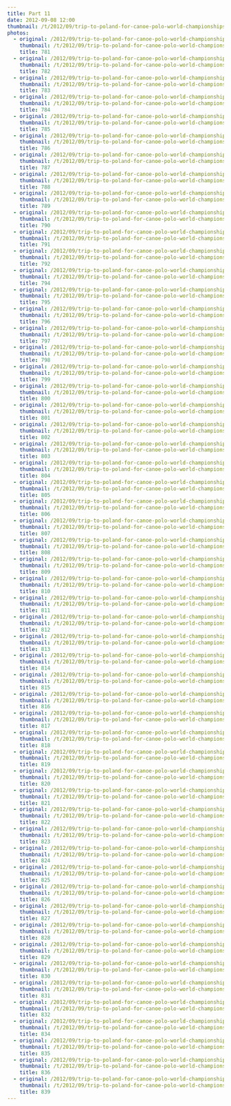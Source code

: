 ```yaml
---
title: Part 11
date: 2012-09-08 12:00
thumbnail: /t/2012/09/trip-to-poland-for-canoe-polo-world-championships/world-championships/Random-photos-of-players-and-spectators/part-11/781.jpg
photos:
  - original: /2012/09/trip-to-poland-for-canoe-polo-world-championships/world-championships/Random-photos-of-players-and-spectators/part-11/781.jpg
    thumbnail: /t/2012/09/trip-to-poland-for-canoe-polo-world-championships/world-championships/Random-photos-of-players-and-spectators/part-11/781.jpg
    title: 781
  - original: /2012/09/trip-to-poland-for-canoe-polo-world-championships/world-championships/Random-photos-of-players-and-spectators/part-11/782.jpg
    thumbnail: /t/2012/09/trip-to-poland-for-canoe-polo-world-championships/world-championships/Random-photos-of-players-and-spectators/part-11/782.jpg
    title: 782
  - original: /2012/09/trip-to-poland-for-canoe-polo-world-championships/world-championships/Random-photos-of-players-and-spectators/part-11/783.jpg
    thumbnail: /t/2012/09/trip-to-poland-for-canoe-polo-world-championships/world-championships/Random-photos-of-players-and-spectators/part-11/783.jpg
    title: 783
  - original: /2012/09/trip-to-poland-for-canoe-polo-world-championships/world-championships/Random-photos-of-players-and-spectators/part-11/784.jpg
    thumbnail: /t/2012/09/trip-to-poland-for-canoe-polo-world-championships/world-championships/Random-photos-of-players-and-spectators/part-11/784.jpg
    title: 784
  - original: /2012/09/trip-to-poland-for-canoe-polo-world-championships/world-championships/Random-photos-of-players-and-spectators/part-11/785.jpg
    thumbnail: /t/2012/09/trip-to-poland-for-canoe-polo-world-championships/world-championships/Random-photos-of-players-and-spectators/part-11/785.jpg
    title: 785
  - original: /2012/09/trip-to-poland-for-canoe-polo-world-championships/world-championships/Random-photos-of-players-and-spectators/part-11/786.jpg
    thumbnail: /t/2012/09/trip-to-poland-for-canoe-polo-world-championships/world-championships/Random-photos-of-players-and-spectators/part-11/786.jpg
    title: 786
  - original: /2012/09/trip-to-poland-for-canoe-polo-world-championships/world-championships/Random-photos-of-players-and-spectators/part-11/787.jpg
    thumbnail: /t/2012/09/trip-to-poland-for-canoe-polo-world-championships/world-championships/Random-photos-of-players-and-spectators/part-11/787.jpg
    title: 787
  - original: /2012/09/trip-to-poland-for-canoe-polo-world-championships/world-championships/Random-photos-of-players-and-spectators/part-11/788.jpg
    thumbnail: /t/2012/09/trip-to-poland-for-canoe-polo-world-championships/world-championships/Random-photos-of-players-and-spectators/part-11/788.jpg
    title: 788
  - original: /2012/09/trip-to-poland-for-canoe-polo-world-championships/world-championships/Random-photos-of-players-and-spectators/part-11/789.jpg
    thumbnail: /t/2012/09/trip-to-poland-for-canoe-polo-world-championships/world-championships/Random-photos-of-players-and-spectators/part-11/789.jpg
    title: 789
  - original: /2012/09/trip-to-poland-for-canoe-polo-world-championships/world-championships/Random-photos-of-players-and-spectators/part-11/790.jpg
    thumbnail: /t/2012/09/trip-to-poland-for-canoe-polo-world-championships/world-championships/Random-photos-of-players-and-spectators/part-11/790.jpg
    title: 790
  - original: /2012/09/trip-to-poland-for-canoe-polo-world-championships/world-championships/Random-photos-of-players-and-spectators/part-11/791.jpg
    thumbnail: /t/2012/09/trip-to-poland-for-canoe-polo-world-championships/world-championships/Random-photos-of-players-and-spectators/part-11/791.jpg
    title: 791
  - original: /2012/09/trip-to-poland-for-canoe-polo-world-championships/world-championships/Random-photos-of-players-and-spectators/part-11/792.jpg
    thumbnail: /t/2012/09/trip-to-poland-for-canoe-polo-world-championships/world-championships/Random-photos-of-players-and-spectators/part-11/792.jpg
    title: 792
  - original: /2012/09/trip-to-poland-for-canoe-polo-world-championships/world-championships/Random-photos-of-players-and-spectators/part-11/794.jpg
    thumbnail: /t/2012/09/trip-to-poland-for-canoe-polo-world-championships/world-championships/Random-photos-of-players-and-spectators/part-11/794.jpg
    title: 794
  - original: /2012/09/trip-to-poland-for-canoe-polo-world-championships/world-championships/Random-photos-of-players-and-spectators/part-11/795.jpg
    thumbnail: /t/2012/09/trip-to-poland-for-canoe-polo-world-championships/world-championships/Random-photos-of-players-and-spectators/part-11/795.jpg
    title: 795
  - original: /2012/09/trip-to-poland-for-canoe-polo-world-championships/world-championships/Random-photos-of-players-and-spectators/part-11/796.jpg
    thumbnail: /t/2012/09/trip-to-poland-for-canoe-polo-world-championships/world-championships/Random-photos-of-players-and-spectators/part-11/796.jpg
    title: 796
  - original: /2012/09/trip-to-poland-for-canoe-polo-world-championships/world-championships/Random-photos-of-players-and-spectators/part-11/797.jpg
    thumbnail: /t/2012/09/trip-to-poland-for-canoe-polo-world-championships/world-championships/Random-photos-of-players-and-spectators/part-11/797.jpg
    title: 797
  - original: /2012/09/trip-to-poland-for-canoe-polo-world-championships/world-championships/Random-photos-of-players-and-spectators/part-11/798.jpg
    thumbnail: /t/2012/09/trip-to-poland-for-canoe-polo-world-championships/world-championships/Random-photos-of-players-and-spectators/part-11/798.jpg
    title: 798
  - original: /2012/09/trip-to-poland-for-canoe-polo-world-championships/world-championships/Random-photos-of-players-and-spectators/part-11/799.jpg
    thumbnail: /t/2012/09/trip-to-poland-for-canoe-polo-world-championships/world-championships/Random-photos-of-players-and-spectators/part-11/799.jpg
    title: 799
  - original: /2012/09/trip-to-poland-for-canoe-polo-world-championships/world-championships/Random-photos-of-players-and-spectators/part-11/800.jpg
    thumbnail: /t/2012/09/trip-to-poland-for-canoe-polo-world-championships/world-championships/Random-photos-of-players-and-spectators/part-11/800.jpg
    title: 800
  - original: /2012/09/trip-to-poland-for-canoe-polo-world-championships/world-championships/Random-photos-of-players-and-spectators/part-11/801.jpg
    thumbnail: /t/2012/09/trip-to-poland-for-canoe-polo-world-championships/world-championships/Random-photos-of-players-and-spectators/part-11/801.jpg
    title: 801
  - original: /2012/09/trip-to-poland-for-canoe-polo-world-championships/world-championships/Random-photos-of-players-and-spectators/part-11/802.jpg
    thumbnail: /t/2012/09/trip-to-poland-for-canoe-polo-world-championships/world-championships/Random-photos-of-players-and-spectators/part-11/802.jpg
    title: 802
  - original: /2012/09/trip-to-poland-for-canoe-polo-world-championships/world-championships/Random-photos-of-players-and-spectators/part-11/803.jpg
    thumbnail: /t/2012/09/trip-to-poland-for-canoe-polo-world-championships/world-championships/Random-photos-of-players-and-spectators/part-11/803.jpg
    title: 803
  - original: /2012/09/trip-to-poland-for-canoe-polo-world-championships/world-championships/Random-photos-of-players-and-spectators/part-11/804.jpg
    thumbnail: /t/2012/09/trip-to-poland-for-canoe-polo-world-championships/world-championships/Random-photos-of-players-and-spectators/part-11/804.jpg
    title: 804
  - original: /2012/09/trip-to-poland-for-canoe-polo-world-championships/world-championships/Random-photos-of-players-and-spectators/part-11/805.jpg
    thumbnail: /t/2012/09/trip-to-poland-for-canoe-polo-world-championships/world-championships/Random-photos-of-players-and-spectators/part-11/805.jpg
    title: 805
  - original: /2012/09/trip-to-poland-for-canoe-polo-world-championships/world-championships/Random-photos-of-players-and-spectators/part-11/806.jpg
    thumbnail: /t/2012/09/trip-to-poland-for-canoe-polo-world-championships/world-championships/Random-photos-of-players-and-spectators/part-11/806.jpg
    title: 806
  - original: /2012/09/trip-to-poland-for-canoe-polo-world-championships/world-championships/Random-photos-of-players-and-spectators/part-11/807.jpg
    thumbnail: /t/2012/09/trip-to-poland-for-canoe-polo-world-championships/world-championships/Random-photos-of-players-and-spectators/part-11/807.jpg
    title: 807
  - original: /2012/09/trip-to-poland-for-canoe-polo-world-championships/world-championships/Random-photos-of-players-and-spectators/part-11/808.jpg
    thumbnail: /t/2012/09/trip-to-poland-for-canoe-polo-world-championships/world-championships/Random-photos-of-players-and-spectators/part-11/808.jpg
    title: 808
  - original: /2012/09/trip-to-poland-for-canoe-polo-world-championships/world-championships/Random-photos-of-players-and-spectators/part-11/809.jpg
    thumbnail: /t/2012/09/trip-to-poland-for-canoe-polo-world-championships/world-championships/Random-photos-of-players-and-spectators/part-11/809.jpg
    title: 809
  - original: /2012/09/trip-to-poland-for-canoe-polo-world-championships/world-championships/Random-photos-of-players-and-spectators/part-11/810.jpg
    thumbnail: /t/2012/09/trip-to-poland-for-canoe-polo-world-championships/world-championships/Random-photos-of-players-and-spectators/part-11/810.jpg
    title: 810
  - original: /2012/09/trip-to-poland-for-canoe-polo-world-championships/world-championships/Random-photos-of-players-and-spectators/part-11/811.jpg
    thumbnail: /t/2012/09/trip-to-poland-for-canoe-polo-world-championships/world-championships/Random-photos-of-players-and-spectators/part-11/811.jpg
    title: 811
  - original: /2012/09/trip-to-poland-for-canoe-polo-world-championships/world-championships/Random-photos-of-players-and-spectators/part-11/812.jpg
    thumbnail: /t/2012/09/trip-to-poland-for-canoe-polo-world-championships/world-championships/Random-photos-of-players-and-spectators/part-11/812.jpg
    title: 812
  - original: /2012/09/trip-to-poland-for-canoe-polo-world-championships/world-championships/Random-photos-of-players-and-spectators/part-11/813.jpg
    thumbnail: /t/2012/09/trip-to-poland-for-canoe-polo-world-championships/world-championships/Random-photos-of-players-and-spectators/part-11/813.jpg
    title: 813
  - original: /2012/09/trip-to-poland-for-canoe-polo-world-championships/world-championships/Random-photos-of-players-and-spectators/part-11/814.jpg
    thumbnail: /t/2012/09/trip-to-poland-for-canoe-polo-world-championships/world-championships/Random-photos-of-players-and-spectators/part-11/814.jpg
    title: 814
  - original: /2012/09/trip-to-poland-for-canoe-polo-world-championships/world-championships/Random-photos-of-players-and-spectators/part-11/815.jpg
    thumbnail: /t/2012/09/trip-to-poland-for-canoe-polo-world-championships/world-championships/Random-photos-of-players-and-spectators/part-11/815.jpg
    title: 815
  - original: /2012/09/trip-to-poland-for-canoe-polo-world-championships/world-championships/Random-photos-of-players-and-spectators/part-11/816.jpg
    thumbnail: /t/2012/09/trip-to-poland-for-canoe-polo-world-championships/world-championships/Random-photos-of-players-and-spectators/part-11/816.jpg
    title: 816
  - original: /2012/09/trip-to-poland-for-canoe-polo-world-championships/world-championships/Random-photos-of-players-and-spectators/part-11/817.jpg
    thumbnail: /t/2012/09/trip-to-poland-for-canoe-polo-world-championships/world-championships/Random-photos-of-players-and-spectators/part-11/817.jpg
    title: 817
  - original: /2012/09/trip-to-poland-for-canoe-polo-world-championships/world-championships/Random-photos-of-players-and-spectators/part-11/818.jpg
    thumbnail: /t/2012/09/trip-to-poland-for-canoe-polo-world-championships/world-championships/Random-photos-of-players-and-spectators/part-11/818.jpg
    title: 818
  - original: /2012/09/trip-to-poland-for-canoe-polo-world-championships/world-championships/Random-photos-of-players-and-spectators/part-11/819.jpg
    thumbnail: /t/2012/09/trip-to-poland-for-canoe-polo-world-championships/world-championships/Random-photos-of-players-and-spectators/part-11/819.jpg
    title: 819
  - original: /2012/09/trip-to-poland-for-canoe-polo-world-championships/world-championships/Random-photos-of-players-and-spectators/part-11/820.jpg
    thumbnail: /t/2012/09/trip-to-poland-for-canoe-polo-world-championships/world-championships/Random-photos-of-players-and-spectators/part-11/820.jpg
    title: 820
  - original: /2012/09/trip-to-poland-for-canoe-polo-world-championships/world-championships/Random-photos-of-players-and-spectators/part-11/821.jpg
    thumbnail: /t/2012/09/trip-to-poland-for-canoe-polo-world-championships/world-championships/Random-photos-of-players-and-spectators/part-11/821.jpg
    title: 821
  - original: /2012/09/trip-to-poland-for-canoe-polo-world-championships/world-championships/Random-photos-of-players-and-spectators/part-11/822.jpg
    thumbnail: /t/2012/09/trip-to-poland-for-canoe-polo-world-championships/world-championships/Random-photos-of-players-and-spectators/part-11/822.jpg
    title: 822
  - original: /2012/09/trip-to-poland-for-canoe-polo-world-championships/world-championships/Random-photos-of-players-and-spectators/part-11/823.jpg
    thumbnail: /t/2012/09/trip-to-poland-for-canoe-polo-world-championships/world-championships/Random-photos-of-players-and-spectators/part-11/823.jpg
    title: 823
  - original: /2012/09/trip-to-poland-for-canoe-polo-world-championships/world-championships/Random-photos-of-players-and-spectators/part-11/824.jpg
    thumbnail: /t/2012/09/trip-to-poland-for-canoe-polo-world-championships/world-championships/Random-photos-of-players-and-spectators/part-11/824.jpg
    title: 824
  - original: /2012/09/trip-to-poland-for-canoe-polo-world-championships/world-championships/Random-photos-of-players-and-spectators/part-11/825.jpg
    thumbnail: /t/2012/09/trip-to-poland-for-canoe-polo-world-championships/world-championships/Random-photos-of-players-and-spectators/part-11/825.jpg
    title: 825
  - original: /2012/09/trip-to-poland-for-canoe-polo-world-championships/world-championships/Random-photos-of-players-and-spectators/part-11/826.jpg
    thumbnail: /t/2012/09/trip-to-poland-for-canoe-polo-world-championships/world-championships/Random-photos-of-players-and-spectators/part-11/826.jpg
    title: 826
  - original: /2012/09/trip-to-poland-for-canoe-polo-world-championships/world-championships/Random-photos-of-players-and-spectators/part-11/827.jpg
    thumbnail: /t/2012/09/trip-to-poland-for-canoe-polo-world-championships/world-championships/Random-photos-of-players-and-spectators/part-11/827.jpg
    title: 827
  - original: /2012/09/trip-to-poland-for-canoe-polo-world-championships/world-championships/Random-photos-of-players-and-spectators/part-11/828.jpg
    thumbnail: /t/2012/09/trip-to-poland-for-canoe-polo-world-championships/world-championships/Random-photos-of-players-and-spectators/part-11/828.jpg
    title: 828
  - original: /2012/09/trip-to-poland-for-canoe-polo-world-championships/world-championships/Random-photos-of-players-and-spectators/part-11/829.jpg
    thumbnail: /t/2012/09/trip-to-poland-for-canoe-polo-world-championships/world-championships/Random-photos-of-players-and-spectators/part-11/829.jpg
    title: 829
  - original: /2012/09/trip-to-poland-for-canoe-polo-world-championships/world-championships/Random-photos-of-players-and-spectators/part-11/830.jpg
    thumbnail: /t/2012/09/trip-to-poland-for-canoe-polo-world-championships/world-championships/Random-photos-of-players-and-spectators/part-11/830.jpg
    title: 830
  - original: /2012/09/trip-to-poland-for-canoe-polo-world-championships/world-championships/Random-photos-of-players-and-spectators/part-11/831.jpg
    thumbnail: /t/2012/09/trip-to-poland-for-canoe-polo-world-championships/world-championships/Random-photos-of-players-and-spectators/part-11/831.jpg
    title: 831
  - original: /2012/09/trip-to-poland-for-canoe-polo-world-championships/world-championships/Random-photos-of-players-and-spectators/part-11/832.jpg
    thumbnail: /t/2012/09/trip-to-poland-for-canoe-polo-world-championships/world-championships/Random-photos-of-players-and-spectators/part-11/832.jpg
    title: 832
  - original: /2012/09/trip-to-poland-for-canoe-polo-world-championships/world-championships/Random-photos-of-players-and-spectators/part-11/834.jpg
    thumbnail: /t/2012/09/trip-to-poland-for-canoe-polo-world-championships/world-championships/Random-photos-of-players-and-spectators/part-11/834.jpg
    title: 834
  - original: /2012/09/trip-to-poland-for-canoe-polo-world-championships/world-championships/Random-photos-of-players-and-spectators/part-11/835.jpg
    thumbnail: /t/2012/09/trip-to-poland-for-canoe-polo-world-championships/world-championships/Random-photos-of-players-and-spectators/part-11/835.jpg
    title: 835
  - original: /2012/09/trip-to-poland-for-canoe-polo-world-championships/world-championships/Random-photos-of-players-and-spectators/part-11/836.jpg
    thumbnail: /t/2012/09/trip-to-poland-for-canoe-polo-world-championships/world-championships/Random-photos-of-players-and-spectators/part-11/836.jpg
    title: 836
  - original: /2012/09/trip-to-poland-for-canoe-polo-world-championships/world-championships/Random-photos-of-players-and-spectators/part-11/839.jpg
    thumbnail: /t/2012/09/trip-to-poland-for-canoe-polo-world-championships/world-championships/Random-photos-of-players-and-spectators/part-11/839.jpg
    title: 839
---
```

